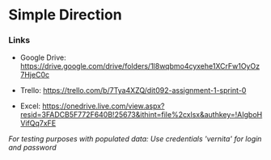 # Simple Direction

### Links

* Google Drive: https://drive.google.com/drive/folders/1l8wqbmo4cyxehe1XCrFw1OyOz7HjeC0c

* Trello: https://trello.com/b/7Tya4XZQ/dit092-assignment-1-sprint-0

* Excel: https://onedrive.live.com/view.aspx?resid=3FADCB5F772F640B!25673&ithint=file%2cxlsx&authkey=!AIgboHVifQq7xFE

*For testing purposes with populated data: 
Use credentials 'vernita' for login and password*
